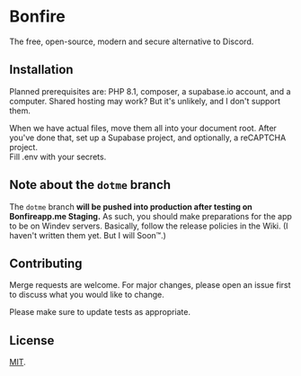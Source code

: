 # Bonfire

The free, open-source, modern and secure alternative to Discord.

## Installation

Planned prerequisites are: PHP 8.1, composer, a supabase.io account, and a computer. Shared hosting may work? But it's unlikely, and I don't support them.

When we have actual files, move them all into your document root. After you've done that, set up a Supabase project, and optionally, a reCAPTCHA project.  
Fill .env with your secrets.

## Note about the `dotme` branch

The `dotme` branch **will be pushed into production after testing on Bonfireapp.me Staging.** As such, you should make preparations for the app to be on Windev servers. Basically, follow the release policies in the Wiki. (I haven't written them yet. But I will Soon™.)

## Contributing
Merge requests are welcome. For major changes, please open an issue first to discuss what you would like to change.

Please make sure to update tests as appropriate.

## License
[MIT](https://choosealicense.com/licenses/mit/).
